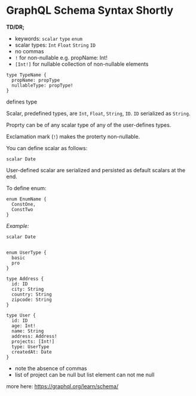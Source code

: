 # GraphQL Schema Syntax Shortly

**TD/DR;**

* keywords: `scalar` `type` `enum`
* scalar types: `Int` `Float` `String` `ID`
* no commas
* `!` for non-nullable e.g. propName: Int!
* `[Int!]` for nullable collection of non-nullable elements


```
type TypeName {
  propName: propType
  nullableType: propType!
}
```

defines type

Scalar, predefined types, are `Int`, `Float`, `String`, `ID`.
`ID` serialized as `String`.

Proprty can be of any scalar type of any of the user-defines types.

Exclamation mark (`!`) makes the proterty non-nullable.

You can define scalar as follows:

```scalar Date```

User-defined scalar are serialized and persisted as default scalars at the end. 


To define enum:

```
enum EnumName {
  ConstOne,
  ConstTwo
}

```


_Example:_
```
scalar Date


enum UserType {
  basic
  pro
}

type Address {
  id: ID
  city: String
  country: String
  zipcode: String
}

type User {
  id: ID
  age: Int!
  name: String
  address: Address!
  projects: [Int!]
  type: UserType
  createdAt: Date
}
```

* note the absence of commas
* list of project can be null but list element can not me null




more here:
https://graphql.org/learn/schema/
